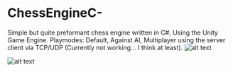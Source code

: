 # ChessEngineC-
Simple but quite preformant chess engine written in C#, Using the Unity Game Engine. 
Playmodes: 
  Default,
  Against AI,
  Multiplayer using the server client via TCP/UDP  (Currently not working... I think at least).
   ![alt text](https://i.gyazo.com/b4abdad8f44ffbbcbd99c4104e2b33de.png)
  
 ![alt text](https://i.gyazo.com/23eb1b4b9c2cc873f37fca09528ed8d1.jpg)

